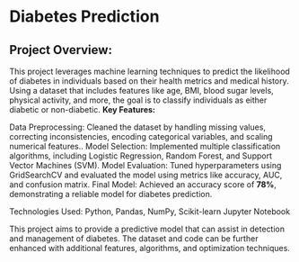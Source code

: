 # Diabetes Prediction

## Project Overview: ##
This project leverages machine learning techniques to predict the likelihood of diabetes in individuals based on their health metrics and medical history. Using a dataset that includes features like age, BMI, blood sugar levels, physical activity, and more, the goal is to classify individuals as either diabetic or non-diabetic.
**Key Features:**

  Data Preprocessing: Cleaned the dataset by handling missing values, correcting inconsistencies, encoding categorical variables, and scaling numerical features..
  Model Selection: Implemented multiple classification algorithms, including Logistic Regression, Random Forest, and Support Vector Machines (SVM).
  Model Evaluation: Tuned hyperparameters using GridSearchCV and evaluated the model using metrics like accuracy, AUC, and confusion matrix.
  Final Model: Achieved an accuracy score of **78%**, demonstrating a reliable model for diabetes prediction.

Technologies Used: Python, Pandas, NumPy, Scikit-learn
                   Jupyter Notebook

This project aims to provide a predictive model that can assist in detection and management of diabetes. The dataset and code can be further enhanced with additional features, algorithms, and optimization techniques.
